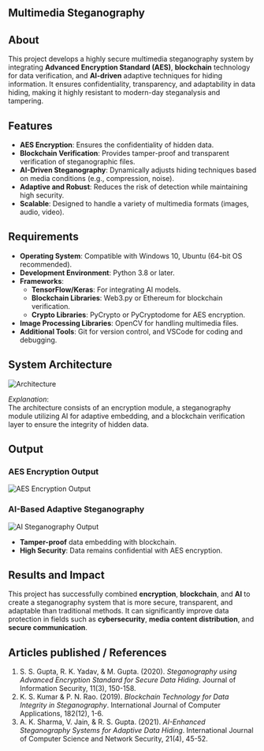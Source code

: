 ## Multimedia Steganography

## About
This project develops a highly secure multimedia steganography system by integrating **Advanced Encryption Standard (AES)**, **blockchain** technology for data verification, and **AI-driven** adaptive techniques for hiding information. It ensures confidentiality, transparency, and adaptability in data hiding, making it highly resistant to modern-day steganalysis and tampering.

## Features
- **AES Encryption**: Ensures the confidentiality of hidden data.
- **Blockchain Verification**: Provides tamper-proof and transparent verification of steganographic files.
- **AI-Driven Steganography**: Dynamically adjusts hiding techniques based on media conditions (e.g., compression, noise).
- **Adaptive and Robust**: Reduces the risk of detection while maintaining high security.
- **Scalable**: Designed to handle a variety of multimedia formats (images, audio, video).

## Requirements
- **Operating System**: Compatible with Windows 10, Ubuntu (64-bit OS recommended).
- **Development Environment**: Python 3.8 or later.
- **Frameworks**:
  - **TensorFlow/Keras**: For integrating AI models.
  - **Blockchain Libraries**: Web3.py or Ethereum for blockchain verification.
  - **Crypto Libraries**: PyCrypto or PyCryptodome for AES encryption.
- **Image Processing Libraries**: OpenCV for handling multimedia files.
- **Additional Tools**: Git for version control, and VSCode for coding and debugging.

## System Architecture
 ![Architecture](https://github.com/user-attachments/assets/f332bd96-7135-4f58-a140-53050ac87c78)
 
*Explanation*:  
The architecture consists of an encryption module, a steganography module utilizing AI for adaptive embedding, and a blockchain verification layer to ensure the integrity of hidden data.

## Output

### AES Encryption Output
![AES Encryption Output](link_to_aes_encryption_output_image)

### AI-Based Adaptive Steganography
![AI Steganography Output](link_to_ai_steganography_output_image)

- **Tamper-proof** data embedding with blockchain.
- **High Security**: Data remains confidential with AES encryption.

## Results and Impact
This project has successfully combined **encryption**, **blockchain**, and **AI** to create a steganography system that is more secure, transparent, and adaptable than traditional methods. It can significantly improve data protection in fields such as **cybersecurity**, **media content distribution**, and **secure communication**.

## Articles published / References
1. S. S. Gupta, R. K. Yadav, & M. Gupta. (2020). *Steganography using Advanced Encryption Standard for Secure Data Hiding*. Journal of Information Security, 11(3), 150-158.
2. K. S. Kumar & P. N. Rao. (2019). *Blockchain Technology for Data Integrity in Steganography*. International Journal of Computer Applications, 182(12), 1-6.
3. A. K. Sharma, V. Jain, & R. S. Gupta. (2021). *AI-Enhanced Steganography Systems for Adaptive Data Hiding*. International Journal of Computer Science and Network Security, 21(4), 45-52.
